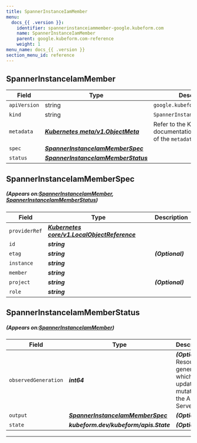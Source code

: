 ```yaml
---
title: SpannerInstanceIamMember
menu:
  docs_{{ .version }}:
    identifier: spannerinstanceiammember-google.kubeform.com
    name: SpannerInstanceIamMember
    parent: google.kubeform.com-reference
    weight: 1
menu_name: docs_{{ .version }}
section_menu_id: reference
---
```


## SpannerInstanceIamMember
| Field | Type | Description |
| ------ | ----- | ----------- |
| `apiVersion` | string | `google.kubeform.com/v1alpha1` |
|    `kind` | string | `SpannerInstanceIamMember` |
| `metadata` | ***[Kubernetes meta/v1.ObjectMeta](https://kubernetes.io/docs/reference/generated/kubernetes-api/v1.13/#objectmeta-v1-meta)***|Refer to the Kubernetes API documentation for the fields of the `metadata` field.|
| `spec` | ***[SpannerInstanceIamMemberSpec](#SpannerInstanceIamMemberSpec)***||
| `status` | ***[SpannerInstanceIamMemberStatus](#SpannerInstanceIamMemberStatus)***||
## SpannerInstanceIamMemberSpec
##### (Appears on:[SpannerInstanceIamMember](#SpannerInstanceIamMember), [SpannerInstanceIamMemberStatus](#SpannerInstanceIamMemberStatus))
| Field | Type | Description |
| ------ | ----- | ----------- |
| `providerRef` | ***[Kubernetes core/v1.LocalObjectReference](https://kubernetes.io/docs/reference/generated/kubernetes-api/v1.13/#localobjectreference-v1-core)***||
| `id` | ***string***||
| `etag` | ***string***| ***(Optional)*** |
| `instance` | ***string***||
| `member` | ***string***||
| `project` | ***string***| ***(Optional)*** |
| `role` | ***string***||
## SpannerInstanceIamMemberStatus
##### (Appears on:[SpannerInstanceIamMember](#SpannerInstanceIamMember))
| Field | Type | Description |
| ------ | ----- | ----------- |
| `observedGeneration` | ***int64***| ***(Optional)*** Resource generation, which is updated on mutation by the API Server.|
| `output` | ***[SpannerInstanceIamMemberSpec](#SpannerInstanceIamMemberSpec)***| ***(Optional)*** |
| `state` | ***kubeform.dev/kubeform/apis.State***| ***(Optional)*** |
---
